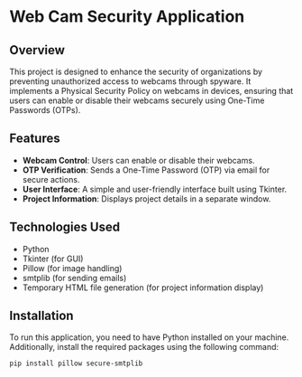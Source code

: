 # Web Cam Security Application

## Overview

This project is designed to enhance the security of organizations by preventing unauthorized access to webcams through spyware. It implements a Physical Security Policy on webcams in devices, ensuring that users can enable or disable their webcams securely using One-Time Passwords (OTPs).

## Features

- **Webcam Control**: Users can enable or disable their webcams.
- **OTP Verification**: Sends a One-Time Password (OTP) via email for secure actions.
- **User Interface**: A simple and user-friendly interface built using Tkinter.
- **Project Information**: Displays project details in a separate window.

## Technologies Used

- Python
- Tkinter (for GUI)
- Pillow (for image handling)
- smtplib (for sending emails)
- Temporary HTML file generation (for project information display)

## Installation

To run this application, you need to have Python installed on your machine. Additionally, install the required packages using the following command:

```bash
pip install pillow secure-smtplib

